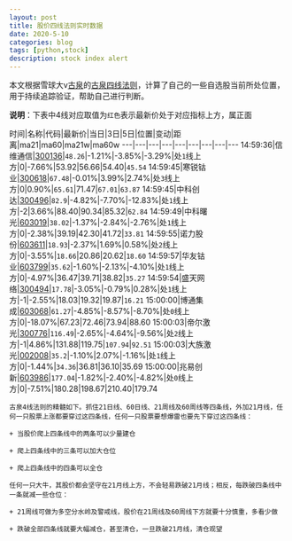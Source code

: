 ```yaml
---
layout: post
title: 股价四线法则实时数据
date: 2020-5-10
categories: blog
tags: [python,stock]
description: stock index alert
---
```



本文根据雪球大v[古泉](https://xueqiu.com/u/7148646888)的[古泉四线法则](https://xueqiu.com/7148646888/130498192)，计算了自己的一些自选股当前所处位置，用于持续追踪验证，帮助自己进行判断。

**说明**：下表中4线对应取值为`红色`表示最新价处于对应指标上方，属正面

时间|名称|代码|最新价|当日|3日|5日|位置|变动|距离|ma21|ma60|ma21w|ma60w
---|---|---|---|---|---|---|---|---
14:59:36|信维通信|[300136](https://xueqiu.com/S/SZ300136)|`48.26`|-1.21%|-3.85%|-3.29%|处`1`线上方|0|-7.66%|53.92|56.66|54.40|`45.54`
14:59:45|寒锐钴业|[300618](https://xueqiu.com/S/SZ300618)|`67.48`|-0.01%|3.99%|2.74%|处`3`线上方|0|0.90%|`65.61`|71.47|`67.01`|`63.87`
14:59:45|中科创达|[300496](https://xueqiu.com/S/SZ300496)|`82.9`|-4.82%|-7.70%|-12.83%|处`1`线上方|-2|3.66%|88.40|90.34|85.32|`62.84`
14:59:49|中科曙光|[603019](https://xueqiu.com/S/SH603019)|`38.02`|-1.37%|-2.84%|-2.76%|处`1`线上方|0|-2.38%|39.19|42.30|41.72|`33.81`
14:59:55|诺力股份|[603611](https://xueqiu.com/S/SH603611)|`18.93`|-2.37%|1.69%|0.58%|处`2`线上方|0|-3.55%|`18.66`|20.86|20.62|`18.60`
14:59:57|华友钴业|[603799](https://xueqiu.com/S/SH603799)|`35.62`|-1.60%|-2.13%|-4.10%|处`1`线上方|0|-4.97%|36.47|39.71|38.82|`35.27`
14:59:54|盛天网络|[300494](https://xueqiu.com/S/SZ300494)|`17.78`|-3.05%|-0.79%|0.28%|处`1`线上方|-1|-2.55%|18.03|19.32|19.87|`16.21`
15:00:00|博通集成|[603068](https://xueqiu.com/S/SH603068)|`61.27`|-4.85%|-8.57%|-8.70%|处`0`线上方|0|-18.07%|67.23|72.46|73.94|88.60
15:00:03|帝尔激光|[300776](https://xueqiu.com/S/SZ300776)|`116.49`|-2.65%|-4.64%|-9.56%|处`2`线上方|-1|4.86%|131.88|119.75|`107.94`|`92.51`
15:00:03|大族激光|[002008](https://xueqiu.com/S/SZ002008)|`35.2`|-1.10%|2.07%|-1.16%|处`1`线上方|0|-1.44%|`34.36`|36.81|36.10|35.69
15:00:00|兆易创新|[603986](https://xueqiu.com/S/SH603986)|`177.04`|-1.82%|-2.40%|-4.82%|处`0`线上方|0|-7.51%|180.28|198.67|210.40|179.74

```
古泉4线法则的精髓如下。抓住21日线、60日线、21周线及60周线等四条线，外加21月线，任何一只股票上涨都要穿过这四条线，任何一只股票要想爆雷也要先下穿过这四条线：

+ 当股价爬上四条线中的两条可以少量建仓

+ 爬上四条线中的三条可以加大仓位

+ 爬上四条线中的四条可以全仓

任何一只大牛，其股价都会坚守在21月线上方，不会轻易跌破21月线；相反，每跌破四条线中一条就减一些仓位：

+ 21周线可做为多空分水岭及警戒线，股价在21周线及60周线下方就要十分慎重，多看少做

+ 跌破全部四条线就要大幅减仓，甚至清仓，一旦跌破21月线，清仓观望
```